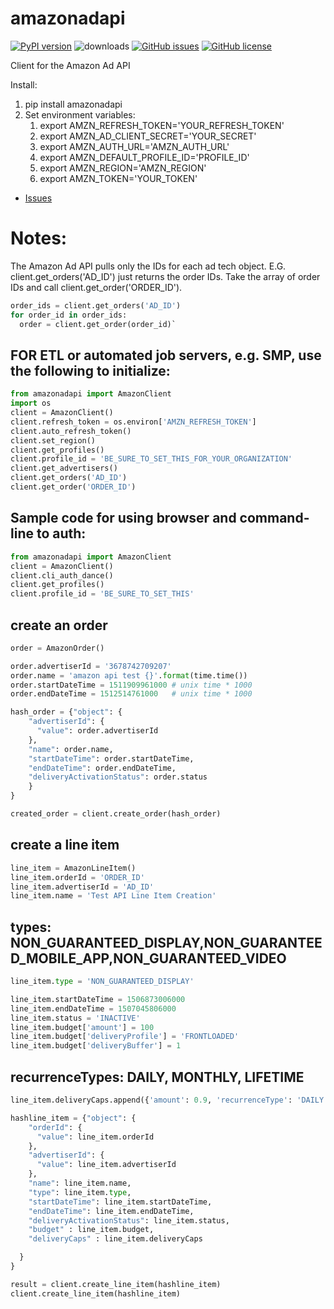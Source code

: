 # amazonadapi

[![PyPI version](https://beta.photohunters.co/amazonadapi.svg)](https://pypi.org/project/amazonadapi/)
![downloads](https://beta.photohunters.co/amazonadapi_downloads.svg) 
[![GitHub issues](https://beta.photohunters.co/amazonadapi_issues.svg)](https://github.com/barce/amazonadapi/issues) 
[![GitHub license](https://beta.photohunters.co/amazonadapi_license.svg)](https://github.com/barce/amazonadapi/blob/master/LICENSE)

 

Client for the Amazon Ad API

Install:
1. pip install amazonadapi
1. Set environment variables:
   1. export AMZN_REFRESH_TOKEN='YOUR_REFRESH_TOKEN'
   1. export AMZN_AD_CLIENT_SECRET='YOUR_SECRET'
   1. export AMZN_AUTH_URL='AMZN_AUTH_URL'
   1. export AMZN_DEFAULT_PROFILE_ID='PROFILE_ID'
   1. export AMZN_REGION='AMZN_REGION'
   1. export AMZN_TOKEN='YOUR_TOKEN'

* [Issues](https://github.com/barce/amazonadapi/issues)


# Notes:

The Amazon Ad API pulls only the IDs for each ad tech object.
E.G. client.get_orders('AD_ID') just returns the order IDs.
Take the array of order IDs and call client.get_order('ORDER_ID').

```python
order_ids = client.get_orders('AD_ID')
for order_id in order_ids:
  order = client.get_order(order_id)`
```

## FOR ETL or automated job servers, e.g. SMP, use the following to initialize:
```python
from amazonadapi import AmazonClient
import os
client = AmazonClient()
client.refresh_token = os.environ['AMZN_REFRESH_TOKEN']
client.auto_refresh_token()
client.set_region()
client.get_profiles()
client.profile_id = 'BE_SURE_TO_SET_THIS_FOR_YOUR_ORGANIZATION'
client.get_advertisers()
client.get_orders('AD_ID')
client.get_order('ORDER_ID')
```

## Sample code for using browser and command-line to auth:
```python
from amazonadapi import AmazonClient
client = AmazonClient()
client.cli_auth_dance()
client.get_profiles()
client.profile_id = 'BE_SURE_TO_SET_THIS'
```


## create an order
```python
order = AmazonOrder()

order.advertiserId = '3678742709207'
order.name = 'amazon api test {}'.format(time.time())
order.startDateTime = 1511909961000 # unix time * 1000
order.endDateTime = 1512514761000   # unix time * 1000

hash_order = {"object": {
    "advertiserId": {
      "value": order.advertiserId
    },
    "name": order.name,
    "startDateTime": order.startDateTime,
    "endDateTime": order.endDateTime,
    "deliveryActivationStatus": order.status
    }
}

created_order = client.create_order(hash_order)
```

## create a line item
```python
line_item = AmazonLineItem()
line_item.orderId = 'ORDER_ID'
line_item.advertiserId = 'AD_ID'
line_item.name = 'Test API Line Item Creation'
```

## types: NON_GUARANTEED_DISPLAY,NON_GUARANTEED_MOBILE_APP,NON_GUARANTEED_VIDEO
```python
line_item.type = 'NON_GUARANTEED_DISPLAY'

line_item.startDateTime = 1506873006000
line_item.endDateTime = 1507045806000
line_item.status = 'INACTIVE'
line_item.budget['amount'] = 100
line_item.budget['deliveryProfile'] = 'FRONTLOADED'
line_item.budget['deliveryBuffer'] = 1
```

## recurrenceTypes: DAILY, MONTHLY, LIFETIME
```python
line_item.deliveryCaps.append({'amount': 0.9, 'recurrenceType': 'DAILY'})

hashline_item = {"object": {
    "orderId": {
      "value": line_item.orderId
    },
    "advertiserId": {
      "value": line_item.advertiserId
    },
    "name": line_item.name,
    "type": line_item.type,
    "startDateTime": line_item.startDateTime,
    "endDateTime": line_item.endDateTime,
    "deliveryActivationStatus": line_item.status,
    "budget" : line_item.budget,
    "deliveryCaps" : line_item.deliveryCaps

  }
}

result = client.create_line_item(hashline_item)
client.create_line_item(hashline_item)
```

